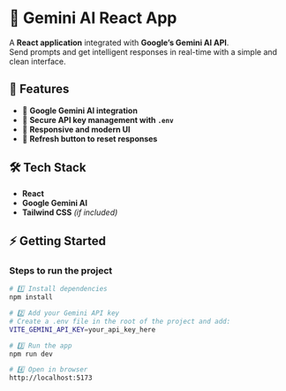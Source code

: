 # 🔮 Gemini AI React App

A **React application** integrated with **Google’s Gemini AI API**.  
Send prompts and get intelligent responses in real-time with a simple and clean interface.  

## 🚀 Features  
- 🤖 **Google Gemini AI integration**  
- 🔐 **Secure API key management with `.env`**  
- 🎨 **Responsive and modern UI**  
- 🔄 **Refresh button to reset responses**  

## 🛠 Tech Stack  
- **React**  
- **Google Gemini AI**  
- **Tailwind CSS** *(if included)*  

## ⚡ Getting Started  

### Steps to run the project  
```bash
# 1️⃣ Install dependencies
npm install

# 2️⃣ Add your Gemini API key
# Create a .env file in the root of the project and add:
VITE_GEMINI_API_KEY=your_api_key_here

# 3️⃣ Run the app
npm run dev

# 4️⃣ Open in browser
http://localhost:5173